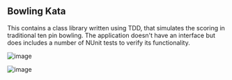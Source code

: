 Bowling Kata
--------------

This contains a class library written using TDD, that simulates the scoring in traditional ten pin bowling. The application doesn't have an interface but does includes a number of NUnit tests to verify its functionality.

![image](https://user-images.githubusercontent.com/28151071/77848658-3aa77780-71be-11ea-8f2a-a191f8ce0970.png)

![image](https://user-images.githubusercontent.com/28151071/77848616-e8665680-71bd-11ea-8b7b-6eaf0f8115e1.png)

